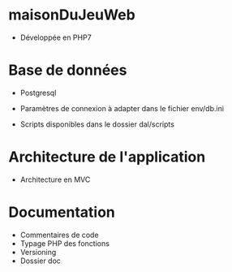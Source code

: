# maisonDuJeuWeb

- Développée en PHP7

# Base de données

- Postgresql

- Paramètres de connexion à adapter dans le fichier env/db.ini

- Scripts disponibles dans le dossier dal/scripts

# Architecture de l'application

- Architecture en MVC 

# Documentation

- Commentaires de code
- Typage PHP des fonctions
- Versioning
- Dossier doc